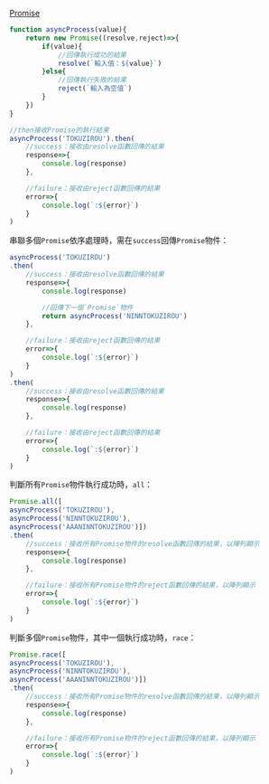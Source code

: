 [Promise](https://developer.mozilla.org/zh-TW/docs/Web/JavaScript/Reference/Global_Objects/Promise)

```javascript
function asyncProcess(value){
	return new Promise((resolve,reject)=>{
		if(value){
			//回傳執行成功的結果
			resolve(`輸入值：${value}`)
		}else{
			//回傳執行失敗的結果
			reject(`輸入為空值`)
		}
	})
}

//then接收Promise的執行結果
asyncProcess('TOKUZIROU').then(
	//success：接收由resolve函數回傳的結果
	response=>{
		console.log(response)
	},

	//failure：接收由reject函數回傳的結果
	error=>{
		console.log(`:${error}`)
	}
)
```

串聯多個`Promise`依序處理時，需在`success`回傳`Promise`物件：
```javascript
asyncProcess('TOKUZIROU')
.then(
	//success：接收由resolve函數回傳的結果
	response=>{
		console.log(response)

		//回傳下一個`Promise`物件
		return asyncProcess('NINNTOKUZIROU')
	},

	//failure：接收由reject函數回傳的結果
	error=>{
		console.log(`:${error}`)
	}
)
.then(
	//success：接收由resolve函數回傳的結果
	response=>{
		console.log(response)
	},

	//failure：接收由reject函數回傳的結果
	error=>{
		console.log(`:${error}`)
	}
)
```

判斷所有`Promise`物件執行成功時，`all`：
```javascript
Promise.all([
asyncProcess('TOKUZIROU'),
asyncProcess('NINNTOKUZIROU'),
asyncProcess('AAANINNTOKUZIROU')])
.then(
	//success：接收所有Promise物件的resolve函數回傳的結果，以陣列顯示
	response=>{
		console.log(response)
	},

	//failure：接收所有Promise物件的reject函數回傳的結果，以陣列顯示
	error=>{
		console.log(`:${error}`)
	}
)
```

判斷多個`Promise`物件，其中一個執行成功時，`race`：
```javascript
Promise.race([
asyncProcess('TOKUZIROU'),
asyncProcess('NINNTOKUZIROU'),
asyncProcess('AAANINNTOKUZIROU')])
.then(
	//success：接收所有Promise物件的resolve函數回傳的結果，以陣列顯示
	response=>{
		console.log(response)
	},

	//failure：接收所有Promise物件的reject函數回傳的結果，以陣列顯示
	error=>{
		console.log(`:${error}`)
	}
)
```
